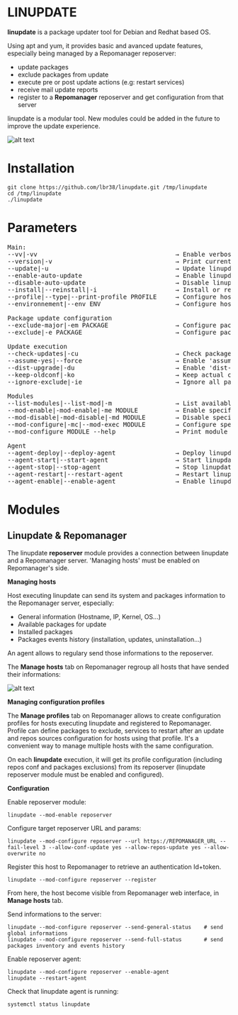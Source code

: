 
<h1>LINUPDATE</h1>

<b>linupdate</b> is a package updater tool for Debian and Redhat based OS.

Using apt and yum, it provides basic and avanced update features, especially being managed by a Repomanager reposerver:
- update packages
- exclude packages from update
- execute pre or post update actions (e.g: restart services)
- receive mail update reports
- register to a <b>Repomanager</b> reposerver and get configuration from that server

linupdate is a modular tool. New modules could be added in the future to improve the update experience.

![alt text](https://github.com/lbr38/repomanager-docs/blob/main/screenshots/linupdate/linupdate-1.png?raw=true)

<h1>Installation</h1>

```
git clone https://github.com/lbr38/linupdate.git /tmp/linupdate
cd /tmp/linupdate
./linupdate
```

<h1>Parameters</h1>

<pre>
Main:
--vv|-vv                                     → Enable verbose mode
--version|-v                                 → Print current version
--update|-u                                  → Update linupdate to the last available release on github
--enable-auto-update                         → Enable linupdate automatic update
--disable-auto-update                        → Disable linupdate automatic update
--install|--reinstall|-i                     → Install or reinstall linupdate (/!\ will delete actual configuration)
--profile|--type|--print-profile PROFILE     → Configure host profile (leave empty to print actual)
--environnement|--env ENV                    → Configure host environment (leave empty to print actual)

Package update configuration
--exclude-major|-em PACKAGE                  → Configure packages to exclude on major release update, separated by a comma. Specify 'none' to clean.
--exclude|-e PACKAGE                         → Configure packages to exclude, separated by a comma. Specify 'none' to clean.

Update execution
--check-updates|-cu                          → Check packages to be updated and quit
--assume-yes|--force                         → Enable 'assume yes' (answer 'yes' to every confirm prompt)
--dist-upgrade|-du                           → Enable 'dist-upgrade' for apt (Debian only)
--keep-oldconf|-ko                           → Keep actual configuration file when attempting to be overwrited by apt during package update (Debian only)
--ignore-exclude|-ie                         → Ignore all packages minor or major release update exclusions

Modules
--list-modules|--list-mod|-m                 → List available modules
--mod-enable|-mod-enable|-me MODULE          → Enable specified module
--mod-disable|-mod-disable|-md MODULE        → Disable specified module
--mod-configure|-mc|--mod-exec MODULE        → Configure specified module (using module commands, see module help or documentation)
--mod-configure MODULE --help                → Print module help

Agent
--agent-deploy|--deploy-agent                → Deploy linupdate agent
--agent-start|--start-agent                  → Start linupdate agent
--agent-stop|--stop-agent                    → Stop linupdate agent
--agent-restart|--restart-agent              → Restart linupdate agent
--agent-enable|--enable-agent                → Enable linupdate agent start on boot
</pre>

<h1>Modules</h1>

<h2>Linupdate & Repomanager</h2>

The linupdate <b>reposerver</b> module provides a connection between linupdate and a Repomanager server. 'Managing hosts' must be enabled on Repomanager's side.

<b>Managing hosts</b>

Host executing linupdate can send its system and packages information to the Repomanager server, especially:
- General information (Hostname, IP, Kernel, OS...)
- Available packages for update
- Installed packages
- Packages events history (installation, updates, uninstallation...)

An agent allows to regulary send those informations to the reposerver.


The <b>Manage hosts</b> tab on Repomanager regroup all hosts that have sended their informations:

![alt text](https://github.com/lbr38/repomanager-docs/blob/main/screenshots/linupdate/linupdate-repomanager-4.png?raw=true)


<b>Managing configuration profiles</b>

The <b>Manage profiles</b> tab on Repomanager allows to create configuration profiles for hosts executing linupdate and registered to Repomanager.
Profile can define packages to exclude, services to restart after an update and repos sources configuration for hosts using that profile. It's a convenient way to manage multiple hosts with the same configuration.

On each <b>linupdate</b> execution, it will get its profile configuration (including repos conf and packages exclusions) from its reposerver (linupdate reposerver module must be enabled and configured).


<b>Configuration</b>

Enable reposerver module:

```
linupdate --mod-enable reposerver
```

Configure target reposerver URL and params:

```
linupdate --mod-configure reposerver --url https://REPOMANAGER_URL --fail-level 3 --allow-conf-update yes --allow-repos-update yes --allow-overwrite no
```

Register this host to Repomanager to retrieve an authentication Id+token.

```
linupdate --mod-configure reposerver --register
```

From here, the host become visible from Repomanager web interface, in <b>Manage hosts</b> tab.

Send informations to the server:

```
linupdate --mod-configure reposerver --send-general-status    # send global informations 
linupdate --mod-configure reposerver --send-full-status       # send packages inventory and events history
```

Enable reposerver agent:

```
linupdate --mod-configure reposerver --enable-agent
linupdate --restart-agent
```

Check that linupdate agent is running:

```
systemctl status linupdate
```
